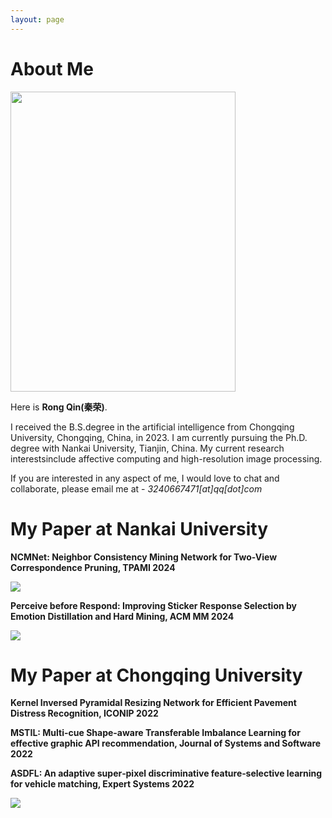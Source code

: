 ```yaml
---
layout: page
---
```


# About Me

<img src="https://qinrong-nku.github.io/qr.jpg" class="floatpic" width="360" height="480">

Here is **Rong Qin(秦荣)**.

I received the B.S.degree in the artificial intelligence from Chongqing University, Chongqing, China, in 2023. I am currently pursuing the Ph.D. degree with Nankai University, Tianjin, China. My current research interestsinclude affective computing and high-resolution image processing.

If you are interested in any aspect of me, I would love to chat and collaborate, please email me at - *3240667471[at]qq[dot]com*

# My Paper at Nankai University

**NCMNet: Neighbor Consistency Mining Network for Two-View Correspondence Pruning, TPAMI 2024**

<img src="https://qinrong-nku.github.io/NCMNet.png" align = "middle" />

**Perceive before Respond: Improving Sticker Response Selection by Emotion Distillation and Hard Mining, ACM MM 2024**

<img src="https://qinrong-nku.github.io/Perceive.png" align = "middle" />

# My Paper at Chongqing University

**Kernel Inversed Pyramidal Resizing Network for Efficient Pavement Distress Recognition, ICONIP 2022**

**MSTIL: Multi-cue Shape-aware Transferable Imbalance Learning for effective graphic API recommendation, Journal of Systems and Software 2022**

**ASDFL: An adaptive super‐pixel discriminative feature‐selective learning for vehicle matching, Expert Systems 2022**

<img src="https://qinrong-nku.github.io/ASDFL.png" align = "middle" />







